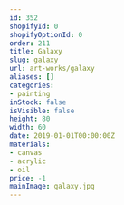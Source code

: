 ```yaml
---
id: 352
shopifyId: 0
shopifyOptionId: 0
order: 211
title: Galaxy
slug: galaxy
url: art-works/galaxy
aliases: []
categories:
- painting
inStock: false
isVisible: false
height: 80
width: 60
date: 2019-01-01T00:00:00Z
materials:
- canvas
- acrylic
- oil
price: -1
mainImage: galaxy.jpg
---
```


